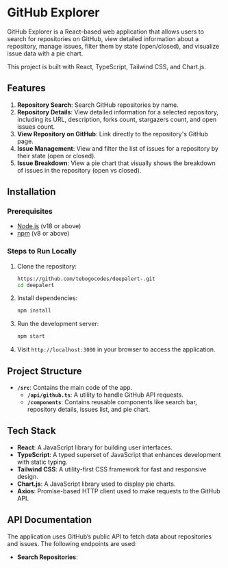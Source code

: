 # GitHub Explorer

GitHub Explorer is a React-based web application that allows users to search for repositories on GitHub, view detailed information about a repository, manage issues, filter them by state (open/closed), and visualize issue data with a pie chart.

This project is built with React, TypeScript, Tailwind CSS, and Chart.js.

## Features

1. **Repository Search**: Search GitHub repositories by name.
2. **Repository Details**: View detailed information for a selected repository, including its URL, description, forks count, stargazers count, and open issues count.
3. **View Repository on GitHub**: Link directly to the repository's GitHub page.
4. **Issue Management**: View and filter the list of issues for a repository by their state (open or closed).
5. **Issue Breakdown**: View a pie chart that visually shows the breakdown of issues in the repository (open vs closed).

## Installation

### Prerequisites

- [Node.js](https://nodejs.org/en/) (v18 or above)
- [npm](https://www.npmjs.com/) (v8 or above)

### Steps to Run Locally

1. Clone the repository:
    ```bash
    https://github.com/tebogocodes/deepalert-.git
    cd deepalert
    ```

2. Install dependencies:
    ```bash
    npm install
    ```

3. Run the development server:
    ```bash
    npm start
    ```

4. Visit `http://localhost:3000` in your browser to access the application.

## Project Structure

- **`/src`**: Contains the main code of the app.
  - **`/api/github.ts`**: A utility to handle GitHub API requests.
  - **`/components`**: Contains reusable components like search bar, repository details, issues list, and pie chart.
   

## Tech Stack

- **React**: A JavaScript library for building user interfaces.
- **TypeScript**: A typed superset of JavaScript that enhances development with static typing.
- **Tailwind CSS**: A utility-first CSS framework for fast and responsive design.
- **Chart.js**: A JavaScript library used to display pie charts.
- **Axios**: Promise-based HTTP client used to make requests to the GitHub API.

## API Documentation

The application uses GitHub’s public API to fetch data about repositories and issues. The following endpoints are used:

- **Search Repositories**:

